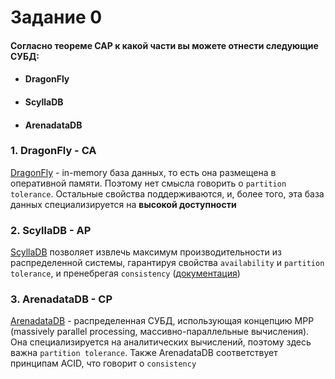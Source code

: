 # Задание 0
#### Согласно теореме CAP к какой части вы можете отнести следующие СУБД:
- #### DragonFly 
- #### ScyllaDB
- #### ArenadataDB


### 1. DragonFly - CA
[DragonFly](https://www.dragonflydb.io/) - in-memory база данных, то есть она размещена в оперативной памяти. Поэтому нет смысла говорить о `partition tolerance`. Остальные свойства поддерживаются, и, более того, эта база данных специализируется на **высокой доступности**

### 2. ScyllaDB - AP
[ScyllaDB](https://www.scylladb.com/) позволяет извлечь максимум производительности из распределенной системы, гарантируя свойства `availability` и `partition tolerance`, и пренебрегая `consistency` ([документация](https://opensource.docs.scylladb.com/stable/architecture/architecture-fault-tolerance.html#scylladb-architecture-fault-tolerance))

### 3. ArenadataDB - CP
[ArenadataDB](https://arenadata.tech/products/arenadata-db/) - распределенная СУБД, использующая концепцию MPP (massively parallel processing, массивно-параллельные вычисления). Она специализируется на аналитических вычислений, поэтому здесь важна `partition tolerance`. Также ArenadataDB
соответствует принципам ACID, что говорит о `consistency`
